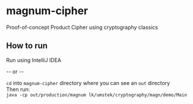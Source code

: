 # magnum-cipher
Proof-of-concept Product Cipher using cryptography classics

## How to run  
Run using IntelliJ IDEA  

-- or -- 

`cd` into `magnum-cipher` directory where you can see an `out` directory  
Then run:  
`java -cp out/production/magnum lk/umstek/cryptography/magn/demo/Main`  

